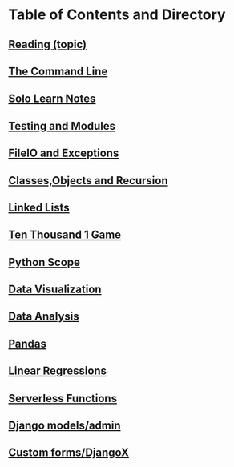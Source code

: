 # Table of Contents and Directory

## [Reading (topic)](first-reading)

## [The Command Line](the-command-line)

## [Solo Learn Notes](solo-learn-notes)

## [Testing and Modules](testing-and-modules)

## [FileIO and Exceptions](fileio-exceptions)

## [Classes,Objects and Recursion](classes-objects-recursion)

## [Linked Lists](/linked-lists/README.md)

## [Ten Thousand 1 Game](/401-notes-python/ten-thousand-game-1.md)

## [Python Scope](/401-notes-python/python-scope.md)

## [Data Visualization](/401-notes-python/data-visualization.md)

## [Data Analysis](/401-notes-python/data-analysis.md)

## [Pandas](/401-notes-python/TOPIC.md)

## [Linear Regressions](/401-notes-python/linear-regressions.md)

## [Serverless Functions](/401-notes-python/serverless-functions.md)

## [Django models/admin](/401-notes-python/django-models.md)

## [Custom forms/DjangoX](/401-notes-python/class-29.md)